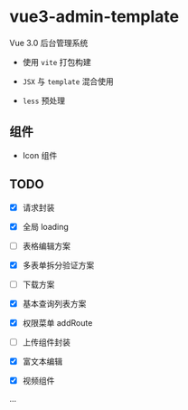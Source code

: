 # vue3-admin-template

Vue 3.0 后台管理系统

- 使用 `vite` 打包构建

- `JSX` 与 `template` 混合使用

- `less` 预处理

## 组件

- Icon 组件

## TODO

- [x] 请求封装

- [x] 全局 loading

- [ ] 表格编辑方案

- [x] 多表单拆分验证方案

- [ ] 下载方案

- [x] 基本查询列表方案

- [x] 权限菜单 addRoute

- [ ] 上传组件封装

- [x] 富文本编辑

- [x] 视频组件

...


